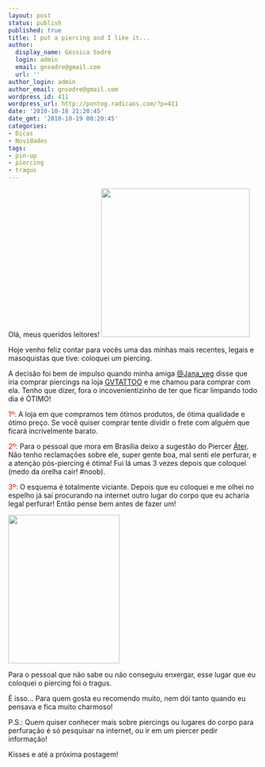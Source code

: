 ```yaml
---
layout: post
status: publish
published: true
title: I put a piercing and I like it...
author:
  display_name: Géssica Sodré
  login: admin
  email: gnsodre@gmail.com
  url: ''
author_login: admin
author_email: gnsodre@gmail.com
wordpress_id: 411
wordpress_url: http://pontog.radicaos.com/?p=411
date: '2010-10-18 21:20:45'
date_gmt: '2010-10-19 00:20:45'
categories:
- Dicas
- Novidades
tags:
- pin-up
- piercing
- tragus
---
```

<p>Olá, meus queridos leitores! <a href="http://pontog.radicaos.com/wp-content/uploads/2010/10/Pin-Up_6.png"><img class="alignright size-medium wp-image-412" title="Pin-Up_6" src="http://pontog.radicaos.com/wp-content/uploads/2010/10/Pin-Up_6-300x300.png" alt="" width="300" height="300" /></a></p>
<p>Hoje venho feliz contar para vocês uma das minhas mais recentes, legais e masoquistas que tive: coloquei um piercing.</p>
<p>A decisão foi bem de impulso quando minha amiga <a title="Jana" href="http://www.twitter.com/Jana_veg" target="_blank">@Jana_veg</a> disse que iria comprar piercings na loja <a title="GVTATTOO" href="http://www.gvtattoo.com.br/" target="_blank">GVTATTOO</a> e me chamou para comprar com ela. Tenho que dizer, fora o incovenientizinho de ter que ficar limpando todo dia é ÓTIMO!</p>
<p><span style="color: #ff0000;">1º:</span> A loja em que compramos tem ótimos produtos, de ótima qualidade e ótimo preço. Se você quiser comprar tente dividir o frete com alguém que ficará incrivelmente barato.</p>
<p><span style="color: #ff0000;">2º:</span> Para o pessoal que mora em Brasília deixo a sugestão do Piercer <a title="Áter" href="http://www.facebook.com/profile.php?id=100001296005397" target="_blank">Áter</a>. Não tenho reclamações sobre ele, super gente boa, mal senti ele perfurar, e a atenção pós-piercing é ótima! Fui lá umas 3 vezes depois que coloquei (medo da orelha cair! #noob).</p>
<p><span style="color: #ff0000;">3º:</span> O esquema é totalmente viciante. Depois que eu coloquei e me olhei no espelho já saí procurando na internet outro lugar do corpo que eu acharia legal perfurar! Então pense bem antes de fazer um!</p>
<p><a href="http://pontog.radicaos.com/wp-content/uploads/2010/10/photoshopado.jpg"><img class="aligncenter size-medium wp-image-413" title="Piercing Tragus" src="http://pontog.radicaos.com/wp-content/uploads/2010/10/photoshopado-225x300.jpg" alt="" width="225" height="300" /></a></p>
<p>Para o pessoal que não sabe ou não conseguiu enxergar, esse lugar que eu coloquei o piercing foi o tragus.</p>
<p>É isso... Para quem gosta eu recomendo muito, nem dói tanto quando eu pensava e fica muito charmoso!</p>
<p>P.S.: Quem quiser conhecer mais sobre piercings ou lugares do corpo para perfuração é só pesquisar na internet, ou ir em um piercer pedir informação!</p>
<p>Kisses e até a próxima postagem!</p>
